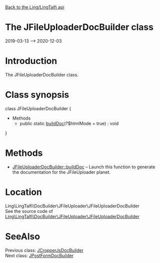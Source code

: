 [Back to the Ling/LingTalfi api](https://github.com/lingtalfi/LingTalfi/blob/master/doc/api/Ling/LingTalfi.md)



The JFileUploaderDocBuilder class
================
2019-03-13 --> 2020-12-03






Introduction
============

The JFileUploaderDocBuilder class.



Class synopsis
==============


class <span class="pl-k">JFileUploaderDocBuilder</span>  {

- Methods
    - public static [buildDoc](https://github.com/lingtalfi/LingTalfi/blob/master/doc/api/Ling/LingTalfi/DocBuilder/JFileUploader/JFileUploaderDocBuilder/buildDoc.md)(?$htmlMode = true) : void

}






Methods
==============

- [JFileUploaderDocBuilder::buildDoc](https://github.com/lingtalfi/LingTalfi/blob/master/doc/api/Ling/LingTalfi/DocBuilder/JFileUploader/JFileUploaderDocBuilder/buildDoc.md) &ndash; Launch this function to generate the documentation for the JFileUploader planet.





Location
=============
Ling\LingTalfi\DocBuilder\JFileUploader\JFileUploaderDocBuilder<br>
See the source code of [Ling\LingTalfi\DocBuilder\JFileUploader\JFileUploaderDocBuilder](https://github.com/lingtalfi/LingTalfi/blob/master/DocBuilder/JFileUploader/JFileUploaderDocBuilder.php)



SeeAlso
==============
Previous class: [JCropperJsDocBuilder](https://github.com/lingtalfi/LingTalfi/blob/master/doc/api/Ling/LingTalfi/DocBuilder/JCropperJs/JCropperJsDocBuilder.md)<br>Next class: [JPostFormDocBuilder](https://github.com/lingtalfi/LingTalfi/blob/master/doc/api/Ling/LingTalfi/DocBuilder/JPostForm/JPostFormDocBuilder.md)<br>
